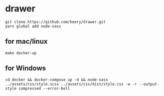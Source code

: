 # drawer

```
git clone https://github.com/keery/drawer.git
yarn global add node-sass
```

## for mac/linux
```
make docker-up
```
## for Windows

```
cd docker && docker-compose up -d && node-sass ../assets/css/style.scss ../assets/css/dist/style.css -w -r --output-style compressed --error-bell
```
